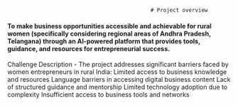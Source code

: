                                                  # Project overview 

#### To make business opportunities accessible and achievable for rural women (specifically considering regional areas of Andhra Pradesh, Telangana) through an AI-powered platform that provides tools, guidance, and resources for entrepreneurial success.

Challenge Description -
The project addresses significant barriers faced by women entrepreneurs in rural India:
Limited access to business knowledge and resources
Language barriers in accessing digital business content
Lack of structured guidance and mentorship
Limited technology adoption due to complexity
Insufficient access to business tools and networks